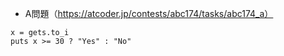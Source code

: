 - A問題（https://atcoder.jp/contests/abc174/tasks/abc174_a）


```
x = gets.to_i
puts x >= 30 ? "Yes" : "No"
```
